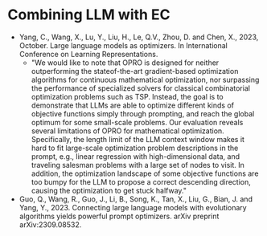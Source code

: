 # Combining LLM with EC

* Yang, C., Wang, X., Lu, Y., Liu, H., Le, Q.V., Zhou, D. and Chen, X., 2023, October. Large language models as optimizers. In International Conference on Learning Representations.
  * "We would like to note that OPRO is designed for neither outperforming the stateof-the-art gradient-based optimization algorithms for continuous mathematical optimization, nor surpassing the performance of specialized solvers for classical combinatorial optimization problems such as TSP. Instead, the goal is to demonstrate that LLMs are able to optimize different kinds of objective functions simply through prompting, and reach the global optimum for some small-scale problems. Our evaluation reveals several limitations of OPRO for mathematical optimization. Specifically, the length limit of the LLM context window makes it hard to fit large-scale optimization problem descriptions in the prompt, e.g., linear regression with high-dimensional data, and traveling salesman problems with a large set of nodes to visit. In addition, the optimization landscape of some objective functions are too bumpy for the LLM to propose a correct descending direction, causing the optimization to get stuck halfway."
* Guo, Q., Wang, R., Guo, J., Li, B., Song, K., Tan, X., Liu, G., Bian, J. and Yang, Y., 2023. Connecting large language models with evolutionary algorithms yields powerful prompt optimizers. arXiv preprint arXiv:2309.08532.
